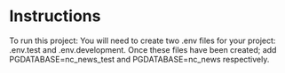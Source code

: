 # Instructions

To run this project:
You will need to create two .env files for your project: .env.test and .env.development. Once these files have been created; add PGDATABASE=nc_news_test and PGDATABASE=nc_news respectively.
